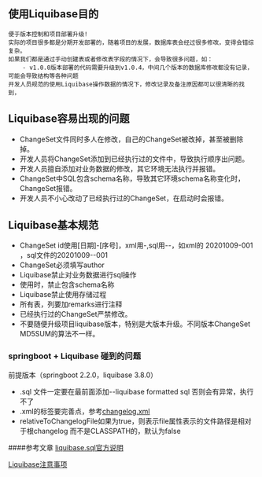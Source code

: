 
## 使用Liquibase目的
    便于版本控制和项目部署升级!
    实际的项目很多都是分期开发部署的，随着项目的发展，数据库表会经过很多修改，变得会错综复杂。
    如果我们都是通过手动创建表或者修改表字段的情况下，会导致很多问题，如：
        - v1.0.0版本部署的代码需要升级到v1.0.4，中间几个版本的数据库修改都没有记录，可能会导致结构等各种问题
    开发人员规范的使用Liquibase操作数据的情况下，修改记录及备注原因都可以很清晰的找到，

## Liquibase容易出现的问题
- ChangeSet文件同时多人在修改，自己的ChangeSet被改掉，甚至被删除掉。
- 开发人员将ChangeSet添加到已经执行过的文件中，导致执行顺序出问题。
- 开发人员擅自添加对业务数据的修改，其它环境无法执行并报错。
- ChangeSet中SQL包含schema名称，导致其它环境schema名称变化时，ChangeSet报错。
- 开发人员不小心改动了已经执行过的ChangeSet，在启动时会报错。
 
## Liquibase基本规范
- ChangeSet id使用[日期]-[序号]，xml用-,sql用--，如xml的 20201009-001 ，sql文件的20201009--001
- ChangeSet必须填写author
- Liquibase禁止对业务数据进行sql操作
- 使用<sql>时，禁止包含schema名称
- Liquibase禁止使用存储过程
- 所有表，列要加remarks进行注释
- 已经执行过的ChangeSet严禁修改。
- 不要随便升级项目liquibase版本，特别是大版本升级。不同版本ChangeSet MD5SUM的算法不一样。

### springboot + Liquibase 碰到的问题 
   前提版本（springboot 2.2.0，liquibase 3.8.0）
- .sql 文件一定要在最前面添加--liquibase formatted sql 否则会有异常，执行不了
-  .xml的标签<databaseChangeLog>要完善点，参考[changelog.xml](./src/main/resources/liquibase/app/changelog.xml)
- relativeToChangelogFile如果为true，则表示file属性表示的文件路径是相对于根changelog  而不是CLASSPATH的，默认为false

####参考文章
[liquibase.sql官方说明](https://docs.liquibase.com/concepts/basic/sql-format.html)

[Liquibase注意事项](https://www.cnblogs.com/zhaoyanhaoBlog/p/11327039.html)

